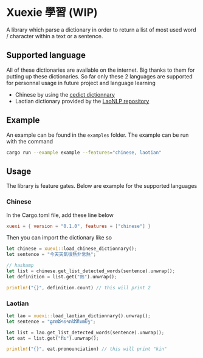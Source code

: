 # Xuexie 學習 (WIP)

A library which parse a dictionary in order to return a list of most used word / character within a text or a sentence.

## Supported language

All of these dictionaries are available on the internet. Big thanks to them for putting up these dictionaries. So far only these 2 languages are supported for personnal usage in future project and language learning

- Chinese by using the [cedict dictionnary](https://www.mdbg.net/chinese/dictionary?page=cedict)
- Laotian dictionary provided by the [LaoNLP repository](https://github.com/wannaphong/LaoNLP/blob/af9bae55b7265c740855787960ba6c1a357063fd/laonlp/corpus/lao-eng-dictionary.csv)

## Example

An example can be found in the `examples` folder. The example can be run with the command

```sh
cargo run --example example --features="chinese, laotian"
```

## Usage

The library is feature gates. Below are example for the supported languages

### Chinese

In the Cargo.toml file, add these line below

```toml
xuexi = { version = "0.1.0", features = ["chinese"] }
```

Then you can import the dictionary like so

```rs
let chinese = xuexi::load_chinese_dictionnary();
let sentence = "今天天氣很熱非常熱";

// hashamp
let list = chinese.get_list_detected_words(sentence).unwrap();
let definition = list.get("熱").unwrap();

println!("{}", definition.count) // this will print 2
```

### Laotian

```rs
let lao = xuexi::load_laotian_dictionnary().unwrap();
let sentence = "ລູກຫລ້າຢາກໄດ້ກິນຫຍັງ";

let list = lao.get_list_detected_words(sentence).unwrap();
let eat = list.get("ກິນ").unwrap();

println!("{}", eat.pronounciation) // this will print "kin"
```